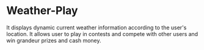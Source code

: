 # Weather-Play
It displays dynamic current weather information according to the user's location. It allows user to play in contests and compete with other users and win grandeur prizes and cash money.
